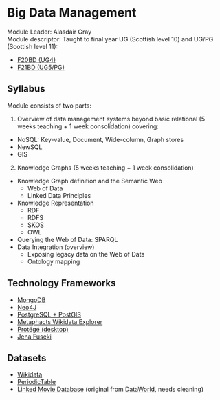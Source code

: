 # Big Data Management

Module Leader: Alasdair Gray  
Module descriptor: Taught to final year UG (Scottish level 10) and UG/PG (Scottish level 11):
- [F20BD (UG4)](https://www.macs.hw.ac.uk/students/cs/courses/f20bd-big-data-management/)
- [F21BD (UG5/PG)](https://www.macs.hw.ac.uk/students/cs/courses/f21bd-big-data-management/)

## Syllabus

Module consists of two parts:
1. Overview of data management systems beyond basic relational (5 weeks teaching + 1 week consolidation) covering:
  - NoSQL: Key-value, Document, Wide-column, Graph stores
  - NewSQL
  - GIS
2. Knowledge Graphs (5 weeks teaching + 1 week consolidation)
  - Knowledge Graph definition and the Semantic Web
    - Web of Data
    - Linked Data Principles
  - Knowledge Representation
    - RDF
    - RDFS
    - SKOS
    - OWL
  - Querying the Web of Data: SPARQL
  - Data Integration (overview)
    - Exposing legacy data on the Web of Data
    - Ontology mapping

## Technology Frameworks

- [MongoDB](https://www.mongodb.com/)
- [Neo4J](https://neo4j.com/)
- [PostgreSQL + PostGIS](https://postgis.net/)
- [Metaphacts Wikidata Explorer](https://wikidata.metaphacts.com/)
- [Protégé (desktop)](https://protege.stanford.edu/)
- [Jena Fuseki](https://jena.apache.org/documentation/fuseki2/)

## Datasets

- [Wikidata](https://query.wikidata.org/)
- [PeriodicTable](http://www.daml.org/2003/01/periodictable/)
- [Linked Movie Database](http://www.linkedmdb.org/) (original from [DataWorld](https://data.world/linked-data/linkedmdb), needs cleaning)

